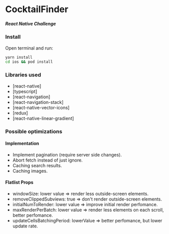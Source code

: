 # CocktailFinder
##### React Native Challenge
### Install
Open terminal and run:
```sh
yarn install
cd ios && pod install
```
### Libraries used
* [react-native]
* [typescript]
* [react-navigation]
* [react-navigation-stack]
* [react-native-vector-icons]
* [redux]
* [react-native-linear-gradient]
### Possible optimizations
#### Implementation
* Implement pagination (require server side changes).
* Abort fetch instead of just ignore.
* Caching search results.
* Caching images.
#### Flatlist Props
* windowSize: lower value => render less outside-screen elements.
* removeClippedSubviews: true => don't render outside-screen elements.
* initialNumToRender: lower value => improve initial render perfomance.
* maxRenderPerBatch: lower value => render less elements on each scroll, better perfomance.
* updateCellsBatchingPeriod: lowerValue => better perfomance, but lower update rate.
